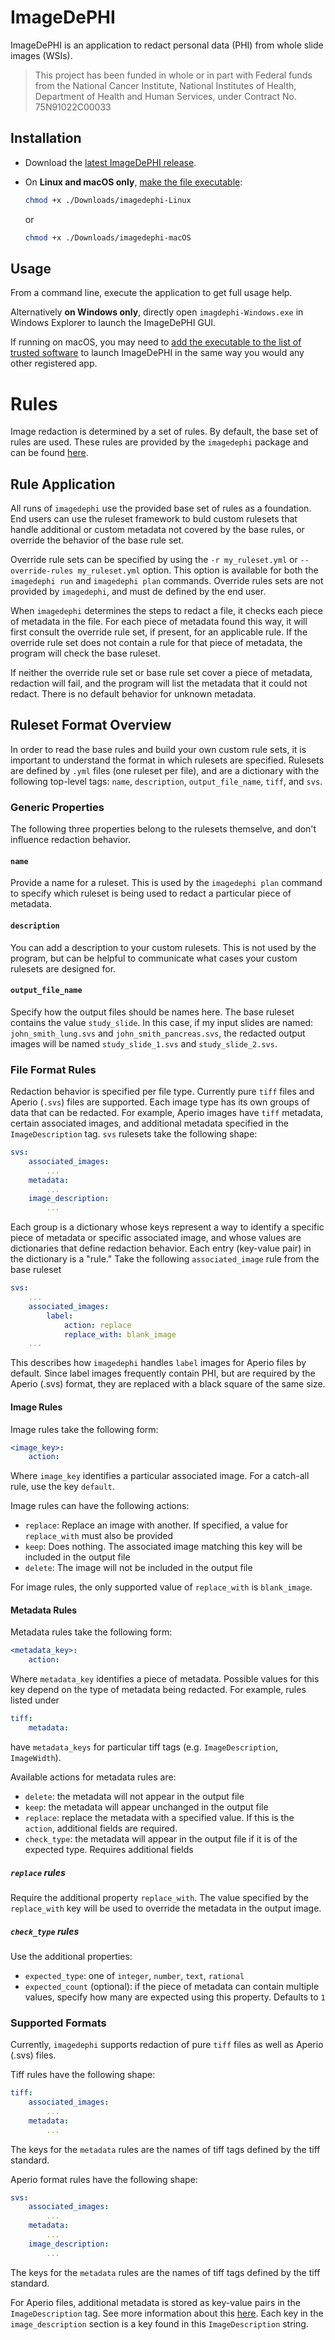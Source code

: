 # ImageDePHI
ImageDePHI is an application to redact personal data (PHI) from whole slide images (WSIs).

> This project has been funded in whole or in part with Federal funds from the National Cancer Institute, National Institutes of Health, Department of Health and Human Services, under Contract No. 75N91022C00033

## Installation
* Download the [latest ImageDePHI release](https://github.com/DigitalSlideArchive/ImageDePHI/releases/latest).

* On **Linux and macOS only**, [make the file executable](https://askubuntu.com/a/229592):
    ```bash
    chmod +x ./Downloads/imagedephi-Linux
    ```
    or
    ```bash
    chmod +x ./Downloads/imagedephi-macOS
    ```

## Usage
From a command line, execute the application to get full usage help.

Alternatively **on Windows only**, directly open `imagdephi-Windows.exe` in Windows Explorer to launch the ImageDePHI GUI.

If running on macOS, you may need to [add the executable to the list of trusted software](https://support.apple.com/guide/mac-help/apple-cant-check-app-for-malicious-software-mchleab3a043/mac) to launch ImageDePHI in the same way you would any other registered app.

# Rules
Image redaction is determined by a set of rules. By default, the base set of rules are used. These rules are provided by the `imagedephi` package and can be found [here](https://github.com/DigitalSlideArchive/ImageDePHI/blob/main/imagedephi/base_rules.yaml).

## Rule Application
All runs of `imagedephi` use the provided base set of rules as a foundation. End users can use the ruleset framework to buld custom rulesets that handle additional or custom metadata not covered by the base rules, or override the behavior of the base rule set.

Override rule sets can be specified by using the `-r my_ruleset.yml` or `--override-rules my_ruleset.yml` option. This option is available for both the `imagedephi run` and `imagedephi plan` commands. Override rules sets are not provided by `imagedephi`, and must de defined by the end user.

When `imagedephi` determines the steps to redact a file, it checks each piece of metadata in the file. For each piece of metadata found this way, it will first consult the override rule set, if present, for an applicable rule. If the override rule set does not contain a rule for that piece of metadata, the program will check the base ruleset.

If neither the override rule set or base rule set cover a piece of metadata, redaction will fail, and the program will list the metadata that it could not redact. There is no default behavior for unknown metadata.


## Ruleset Format Overview
In order to read the base rules and build your own custom rule sets, it is important to understand the format in which rulesets are specified. Rulesets are defined by `.yml` files (one ruleset per file), and are a dictionary with the following top-level tags: `name`, `description`, `output_file_name`, `tiff`, and `svs`.

### Generic Properties
The following three properties belong to the rulesets themselve, and don't influence redaction behavior.

#### `name`
Provide a name for a ruleset. This is used by the `imagedephi plan` command to specify which ruleset is being used to redact a particular piece of metadata.

#### `description`
You can add a description to your custom rulesets. This is not used by the program, but can be helpful to communicate what cases your custom rulesets are designed for.

#### `output_file_name`
Specify how the output files should be names here. The base ruleset contains the value `study_slide`. In this case, if my input slides are named: `john_smith_lung.svs` and `john_smith_pancreas.svs`, the redacted output images will be named `study_slide_1.svs` and `study_slide_2.svs`.

### File Format Rules
Redaction behavior is specified per file type. Currently pure `tiff` files and Aperio (`.svs`) files are supported. Each image type has its own groups of data that can be redacted. For example, Aperio images have `tiff` metadata, certain associated images, and additional metadata specified in the `ImageDescription` tag. `svs` rulesets take the following shape:

```yaml
svs:
    associated_images:
        ...
    metadata:
        ...
    image_description:
        ...
```

Each group is a dictionary whose keys represent a way to identify a specific piece of metadata or specific associated image, and whose values are dictionaries that define redaction behavior. Each entry (key-value pair) in the dictionary is a "rule." Take the following `associated_image` rule from the base ruleset

```yaml
svs:
    ...
    associated_images:
        label:
            action: replace
            replace_with: blank_image
    ...
```

This describes how `imagedephi` handles `label` images for Aperio files by default. Since label images frequently contain PHI, but are required by the Aperio (.svs) format, they are replaced with a black square of the same size.

#### Image Rules

Image rules take the following form:

```yaml
<image_key>:
    action:
```

Where `image_key` identifies a particular associated image. For a catch-all rule, use the key `default`.

Image rules can have the following actions:

* `replace`: Replace an image with another. If specified, a value for `replace_with` must also be provided
* `keep`: Does nothing. The associated image matching this key will be included in the output file
* `delete`: The image will not be included in the output file

For image rules, the only supported value of `replace_with` is `blank_image`.

#### Metadata Rules

Metadata rules take the following form:

```yaml
<metadata_key>:
    action:
```

Where `metadata_key` identifies a piece of metadata. Possible values for this key depend on the type of metadata being redacted. For example, rules listed under

```yaml
tiff:
    metadata:
```
have `metadata_keys` for particular tiff tags (e.g. `ImageDescription`, `ImageWidth`).

Available actions for metadata rules are:

* `delete`: the metadata will not appear in the output file
* `keep`: the metadata will appear unchanged in the output file
* `replace`: replace the metadata with a specified value. If this is the `action`, additional fields are required.
* `check_type`: the metadata will appear in the output file if it is of the expected type. Requires additional fields

##### `replace` rules
Require the additional property `replace_with`. The value specified by the `replace_with` key will be used to override the metadata in the output image.

##### `check_type` rules
Use the additional properties:
* `expected_type`: one of `integer`, `number`, `text`, `rational`
* `expected_count` (optional): if the piece of metadata can contain multiple values, specify how many are expected using this property. Defaults to `1`

### Supported Formats
Currently, `imagedephi` supports redaction of pure `tiff` files as well as Aperio (.svs) files.

Tiff rules have the following shape:

```yaml
tiff:
    associated_images:
        ...
    metadata:
        ...
```

The keys for the `metadata` rules are the names of tiff tags defined by the tiff standard.


Aperio format rules have the following shape:

```yaml
svs:
    associated_images:
        ...
    metadata:
        ...
    image_description:
        ...
```

The keys for the `metadata` rules are the names of tiff tags defined by the tiff standard.

For Aperio files, additional metadata is stored as key-value pairs in the `ImageDescription` tag. See more information about this [here](https://openslide.org/formats/aperio/). Each key in the `image_description` section is a key found in this `ImageDescription` string.
